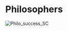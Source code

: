 # Philosophers
![Philo_success_SC](https://user-images.githubusercontent.com/84101904/232578702-e47c6cf3-a7b4-4390-8a66-98b291577dbf.png)

